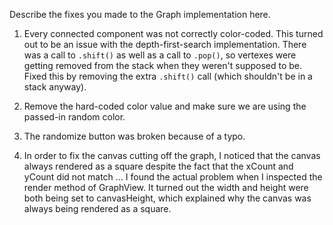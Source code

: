 Describe the fixes you made to the Graph implementation here.

1. Every connected component was not correctly color-coded. This turned out to be an issue with the depth-first-search implementation. There was a call to `.shift()` as well as a call to `.pop()`, so vertexes were getting removed from the stack when they weren't supposed to be. Fixed this by removing the extra `.shift()` call (which shouldn't be in a stack anyway).

2. Remove the hard-coded color value and make sure we are using the passed-in random color. 

3. The randomize button was broken because of a typo.

4. In order to fix the canvas cutting off the graph, I noticed that the canvas always rendered as a square despite the fact that the xCount and yCount did not match ... I found the actual problem when I inspected the render method of GraphView. It turned out the width and height were both being set to canvasHeight, which explained why the canvas was always being rendered as a square. 